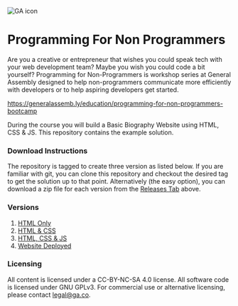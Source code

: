 ![GA icon](https://raw.github.com/generalassembly/ga-ruby-on-rails-for-devs/master/images/ga.png)
# Programming For Non Programmers
Are you a creative or entrepreneur that wishes you could speak tech with your web development team? Maybe you wish you could code a bit yourself? Programming for Non-Programmers is workshop series at General Assembly designed to help non-programmers communicate more efficiently with developers or to help aspiring developers get started.

https://generalassemb.ly/education/programming-for-non-programmers-bootcamp

During the course you will build a Basic Biography Website using HTML, CSS & JS.
This repository contains the example solution.

### Download Instructions
The repository is tagged to create three version as listed below. If you are familiar with git, you can clone this repository and checkout the desired tag to get the solution up to that point. Alternatively (the easy option), you can download a zip file for each version from the [Releases Tab](https://github.com/jeremiahalex/pfnp/releases) above.

### Versions
1. [HTML Only](https://github.com/jeremiahalex/pfnp/archive/v1.zip)
2. [HTML & CSS](https://github.com/jeremiahalex/pfnp/archive/v2.zip)
3. [HTML, CSS & JS](https://github.com/jeremiahalex/pfnp/archive/v3.zip)
4. [Website Deployed](https://jeremiahalex.github.io/pfnp)

### Licensing
All content is licensed under a CC-BY-NC-SA 4.0 license.
All software code is licensed under GNU GPLv3. For commercial use or alternative licensing, please contact legal@ga.co.
